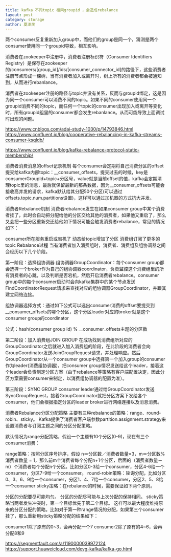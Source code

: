 ```yaml
---
title: kafka 不同topic 相同groupid ，会造成rebalance
layout: post
category: storage
author: 夏泽民
---
```

两个consumer反复重新加入group中，而他们的group是同一个，猜测是两个consumer使用同一个groupid导致，相互影响。

消费者在zookeeper中注册中，消费者注册标识符（Consumer Identifiers Registry）是保存在zookeeper的/consumers/[group_id]/ids/[consumer_connector_id]的路径下，这些消费者注册节点形成一棵树，当有消费者加入或离开时，树上所有的消费者都会被通知到，从而进行rebanlance。

消费者在zookeeper注册的路径与topic并没有关系，反而与groupid绑定，这是因为同一个consumer可以消费不同的topic。如果不同的consumer使用同一个groupid消费不同的topic，而任何一个topic的consumer出现加入或离开等变化时，所有groupid组里的consumer都会发生rebanlance。从而可能导致上面调试时出现的问题。
<!-- more -->
https://www.cnblogs.com/adai-study-1030/p/14793846.html
https://www.confluent.io/blog/cooperative-rebalancing-in-kafka-streams-consumer-ksqldb/

https://www.confluent.io/blog/kafka-rebalance-protocol-static-membership/

消费者消费消息的offset记录机制
每个consumer会定期将自己消费分区的offset提交给kafka内部topic：__consumer_offsets，提交过去的时候，key是consumerGroupId+topic+分区号，value就是当前offset的值，kafka会定期清理topic里的消息，最后就保留最新的那条数据，因为__consumer_offsets可能会接收高并发的请求，kafka默认给其分配50个分区(可以通过offsets.topic.num.partitions设置)，这样可以通过加机器的方式抗大并发。

消费者Rebalance机制
消费者rebalance发生在如果consumer group中某个消费者挂了，此时会自动把分配给他的分区交给其他的消费者，如果他又重启了，那么又会把一些分区重新交还给他如下情况可能会触发消费者rebalance，常见的情况如下：

consumer所在服务重启或宕机了
动态给topic增加了分区
消费组订阅了更多的topic
Rebalance过程
当有消费者加入消费组时，消费者、消费组及组协调器之间会经历以下几个阶段。

第一阶段：选择组协调器
组协调器GroupCoordinator：每个consumer group都会选择一个broker作为自己的组协调器coordinator，负责监控这个消费组里的所有消费者的心跳，以及判断是否宕机，然后开启消费者rebalance。consumer group中的每个consumer启动时会向kafka集群中的某个节点发送FindCoordinatorRequest请求来查找对应的组协调器GroupCoordinator，并跟其建立网络连接。

组协调器选择方式：通过如下公式可以选出consumer消费的offset要提交到__consumer_offsets的哪个分区，这个分区leader对应的broker就是这个consumer group的coordinator

公式：hash(consumer group id) % __consumer_offsets主题的分区数

第二阶段：加入消费组JOIN GROUP
在成功找到消费组所对应的GroupCoordinator之后就进入加入消费组的阶段，在此阶段的消费者会向GroupCoordinator发送JoinGroupRequest请求，并处理响应。然后GroupCoordinator从一个consumer group中选择第一个加入group的consumer作为leader(消费组协调器)，把consumer group情况发送给这个leader，接着这个leader会负责制定分区方案（由于rebalance等策略有客户端配置决定，因此分区方案需要consumer来制定，以消费组协调器的配置为准）。

第三阶段：SYNC GROUP
consumer leader通过给GroupCoordinator发送SyncGroupRequest，接着GroupCoordinator就把分区方案下发给各个consumer，他们会根据指定分区的leader broker进行网络连接以及消息消费。

消费者Rebalance分区分配策略
主要有三种rebalance的策略：range、round-robin、sticky。 Kafka提供了消费者客户端参数partition.assignment.strategy来设置消费者与订阅主题之间的分区分配策略。

默认情况为range分配策略，假设一个主题有10个分区(0-9)，现在有三个consumer消费：

range策略：按照分区序号排序，假设 n＝分区数／消费者数量=3，m＝分区数%消费者数量 = 1，那么前m个消费者每个分配n+1个分区，后面的（消费者数量－m）个消费者每个分配n个分区。比如分区0-3给一个consumer，分区4-6给一个consumer，分区7-9给一个consumer。
round-robin策略：轮询分配，比如分区0、3、6、9给一个consumer，分区1、4、7给一个consumer，分区2、5、8给一个consumer
sticky策略：在rebalance的时候，需要保证如下两个原则。

分区的分配要尽可能均匀。
分区的分配尽可能与上次分配的保持相同。
sticky策略当两者发生冲突时，第一个目标优先于第二个目标。
这样可以最大程度维持原来的分区分配的策略。比如对于第一种range情况的分配，如果第三个consumer挂了，那么重新用sticky策略分配的结果如下：

consumer1除了原有的0~3，会再分配一个7
consumer2除了原有的4~6，会再分配8和9

https://segmentfault.com/a/1190000039972124
https://support.huaweicloud.com/devg-kafka/kafka-go.html


